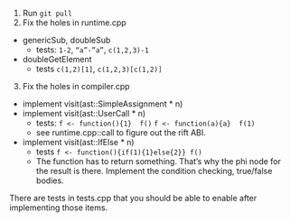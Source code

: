 1. Run `git pull`
2. Fix the holes in runtime.cpp
  * genericSub, doubleSub
     * tests: `1-2`, `“a”-”a”`, `c(1,2,3)-1`
  * doubleGetElement
     * tests `c(1,2)[1]`, `c(1,2,3)[c(1,2)]`
3. Fix the holes in compiler.cpp
  * implement visit(ast::SimpleAssignment * n)
  * implement visit(ast::UserCall * n)
    * tests:
      `f <- function(){1}  f()`
      `f <- function(a){a}  f(1)`
    * see runtime.cpp::call to figure out the rift ABI.
  * implement visit(ast::IfElse * n)
    * tests
      `f <- function(){if(1){1}else{2}} f()`
    * The function has to return something.
      That’s why the phi node for the result is there.
      Implement the condition checking, true/false bodies.

There are tests in tests.cpp that you should be able to enable
after implementing those items.


